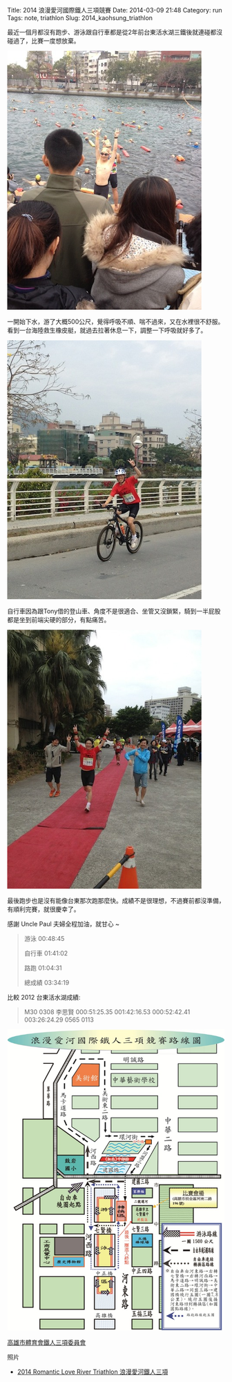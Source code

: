 Title: 2014 浪漫愛河國際鐵人三項競賽
Date: 2014-03-09 21:48
Category: run
Tags: note, triathlon
Slug: 2014_kaohsung_triathlon

最近一個月都沒有跑步、游泳跟自行車都是從2年前台東活水湖三鐵後就連碰都沒碰過了，比賽一度想放棄。

![](/static/images/2014-03-09_kh_triathlon/1394340795077.jpg)

一開始下水，游了大概500公尺，覺得呼吸不順、喘不過來，又在水裡很不舒服。看到一台海陸救生橡皮艇，就過去拉著休息一下，調整一下呼吸就好多了。

![](/static/images/2014-03-09_kh_triathlon/1394340810121.jpg)

自行車因為跟Tony借的登山車、角度不是很適合、坐管又沒鎖緊，騎到一半屁股都是坐到前端尖硬的部分，有點痛苦。

![](/static/images/2014-03-09_kh_triathlon/1394340947533.jpg)

最後跑步也是沒有能像台東那次跑那麼快。成績不是很理想，不過賽前都沒準備，有順利完賽，就很慶幸了。

感謝 Uncle Paul 夫婦全程加油，就甘心 ~

> 游泳 00:48:45
>
> 自行車 01:41:02
>
> 路跑 01:04:31
>
> 總成績 03:34:19

比較 2012 台東活水湖成績:

> M30 	0308 	李思賢 	000:51:25.35 	001:42:16.53 	000:52:42.41 	003:26:24.29 	0565 	0113

![](/static/images/2014-03-09_kh_triathlon/2012map.jpg)

[高雄市體育會鐵人三項委員會](http://www.ironman.url.tw/2014raceinfo1.htm)


照片

* [2014 Romantic Love River Triathlon 浪漫愛河鐵人三項](https://plus.google.com/u/0/photos/+MattLin/albums/5988955925374513569)
